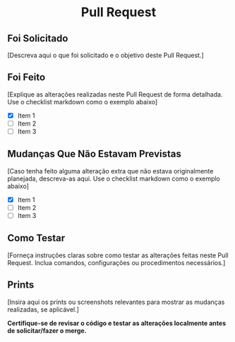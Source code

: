 <div align="center">
  <h1>Pull Request</h1> 
</div>

## Foi Solicitado
[Descreva aqui o que foi solicitado e o objetivo deste Pull Request.]

## Foi Feito
[Explique as alterações realizadas neste Pull Request de forma detalhada. Use o checklist markdown como o exemplo abaixo]
- [x] Item 1
- [ ] Item 2 
- [ ] Item 3

## Mudanças Que Não Estavam Previstas
[Caso tenha feito alguma alteração extra que não estava originalmente planejada, descreva-as aqui. Use o checklist markdown como o exemplo abaixo]
- [x] Item 1
- [ ] Item 2 
- [ ] Item 3

## Como Testar
[Forneça instruções claras sobre como testar as alterações feitas neste Pull Request. Inclua comandos, configurações ou procedimentos necessários.]

## Prints
[Insira aqui os prints ou screenshots relevantes para mostrar as mudanças realizadas, se aplicável.]



**Certifique-se de revisar o código e testar as alterações localmente antes de solicitar/fazer o merge.**
